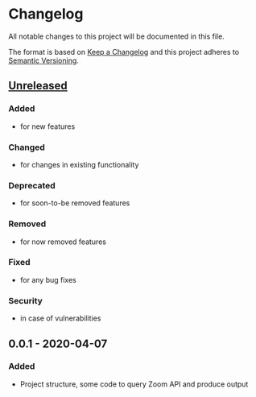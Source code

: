 # Changelog
All notable changes to this project will be documented in this file.

The format is based on [Keep a Changelog](http://keepachangelog.com/en/1.0.0/)
and this project adheres to [Semantic Versioning](http://semver.org/spec/v2.0.0.html).

## [Unreleased]
### Added
- for new features
### Changed
- for changes in existing functionality
### Deprecated
- for soon-to-be removed features
### Removed
- for now removed features
### Fixed
- for any bug fixes
### Security
- in case of vulnerabilities

## 0.0.1 - 2020-04-07
### Added
- Project structure, some code to query Zoom API and produce output

[Unreleased]: https://github.com/WIPACrepo/zoom-meeting-list/compare/v0.0.1...HEAD
